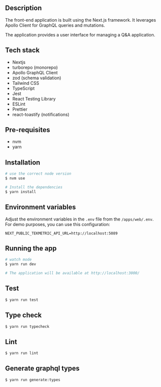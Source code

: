 ## Description

The front-end application is built using the Next.js framework. It leverages Apollo Client for GraphQL queries and mutations.

The application provides a user interface for managing a Q&A application.

## Tech stack

- Nextjs
- turborepo (monorepo)
- Apollo GraphQL Client
- zod (schema validation)
- Tailwind CSS
- TypeScript
- Jest
- React Testing Library
- ESLint
- Prettier
- react-toastify (notifications)

## Pre-requisites

- nvm
- yarn

## Installation

```bash
# use the correct node version
$ nvm use

# Install the dependencies
$ yarn install
```

## Environment variables

Adjust the environment variables in the `.env` file from the `/apps/web/.env`.
For demo purposes, you can use this configuration:

```
NEXT_PUBLIC_TEKMETRIC_API_URL=http://localhost:5089
```

## Running the app

```bash
# watch mode
$ yarn run dev

# The application will be available at http://localhost:3000/
```

## Test

```bash
$ yarn run test
```

## Type check

```bash
$ yarn run typecheck
```

## Lint

```bash
$ yarn run lint
```

## Generate graphql types

```bash
$ yarn run generate:types
```
